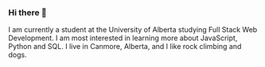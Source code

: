 ### Hi there 👋
I am currently a student at the University of Alberta studying Full Stack Web Development. I am most interested in learning more about JavaScript, Python and SQL. I live in Canmore, Alberta, and I like rock climbing and dogs.
